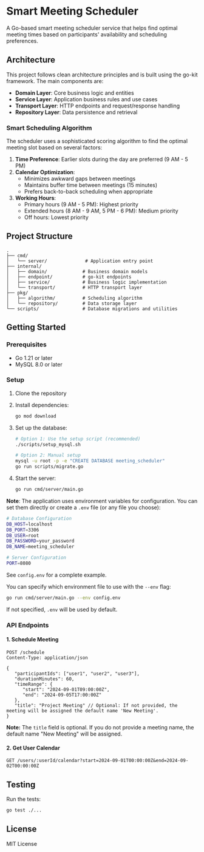 # Smart Meeting Scheduler

A Go-based smart meeting scheduler service that helps find optimal meeting times based on participants' availability and scheduling preferences.

## Architecture

This project follows clean architecture principles and is built using the go-kit framework. The main components are:

- **Domain Layer**: Core business logic and entities
- **Service Layer**: Application business rules and use cases
- **Transport Layer**: HTTP endpoints and request/response handling
- **Repository Layer**: Data persistence and retrieval

### Smart Scheduling Algorithm

The scheduler uses a sophisticated scoring algorithm to find the optimal meeting slot based on several factors:

1. **Time Preference**: Earlier slots during the day are preferred (9 AM - 5 PM)
2. **Calendar Optimization**:
   - Minimizes awkward gaps between meetings
   - Maintains buffer time between meetings (15 minutes)
   - Prefers back-to-back scheduling when appropriate
3. **Working Hours**:
   - Primary hours (9 AM - 5 PM): Highest priority
   - Extended hours (8 AM - 9 AM, 5 PM - 6 PM): Medium priority
   - Off hours: Lowest priority

## Project Structure

```
.
├── cmd/
│   └── server/              # Application entry point
├── internal/
│   ├── domain/             # Business domain models
│   ├── endpoint/           # go-kit endpoints
│   ├── service/            # Business logic implementation
│   └── transport/          # HTTP transport layer
├── pkg/
│   ├── algorithm/          # Scheduling algorithm
│   └── repository/         # Data storage layer
└── scripts/                # Database migrations and utilities
```

## Getting Started

### Prerequisites

- Go 1.21 or later
- MySQL 8.0 or later

### Setup

1. Clone the repository
2. Install dependencies:
   ```bash
   go mod download
   ```
3. Set up the database:

   ```bash
   # Option 1: Use the setup script (recommended)
   ./scripts/setup_mysql.sh

   # Option 2: Manual setup
   mysql -u root -p -e "CREATE DATABASE meeting_scheduler"
   go run scripts/migrate.go
   ```

4. Start the server:
   ```bash
   go run cmd/server/main.go
   ```

**Note**: The application uses environment variables for configuration. You can set them directly or create a `.env` file (or any file you choose):

```bash
# Database Configuration
DB_HOST=localhost
DB_PORT=3306
DB_USER=root
DB_PASSWORD=your_password
DB_NAME=meeting_scheduler

# Server Configuration
PORT=8080
```

See `config.env` for a complete example.

You can specify which environment file to use with the `--env` flag:

```bash
go run cmd/server/main.go --env config.env
```

If not specified, `.env` will be used by default.

### API Endpoints

#### 1. Schedule Meeting

```http
POST /schedule
Content-Type: application/json

{
   "participantIds": ["user1", "user2", "user3"],
   "durationMinutes": 60,
   "timeRange": {
      "start": "2024-09-01T09:00:00Z",
      "end": "2024-09-05T17:00:00Z"
   },
   "title": "Project Meeting" // Optional: If not provided, the meeting will be assigned the default name 'New Meeting'.
}
```

**Note:** The `title` field is optional. If you do not provide a meeting name, the default name "New Meeting" will be assigned.

#### 2. Get User Calendar

```http
GET /users/:userId/calendar?start=2024-09-01T00:00:00Z&end=2024-09-02T00:00:00Z
```

## Testing

Run the tests:

```bash
go test ./...
```

## License

MIT License
